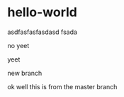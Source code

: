 # hello-world
asdfasfasfasdasd fsada

no yeet

yeet

new branch

ok well this is from the master branch
